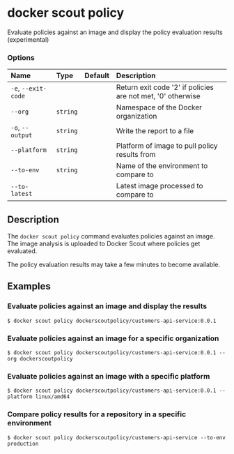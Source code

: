 # docker scout policy

<!---MARKER_GEN_START-->
Evaluate policies against an image and display the policy evaluation results (experimental)

### Options

| Name                | Type     | Default | Description                                                 |
|:--------------------|:---------|:--------|:------------------------------------------------------------|
| `-e`, `--exit-code` |          |         | Return exit code '2' if policies are not met, '0' otherwise |
| `--org`             | `string` |         | Namespace of the Docker organization                        |
| `-o`, `--output`    | `string` |         | Write the report to a file                                  |
| `--platform`        | `string` |         | Platform of image to pull policy results from               |
| `--to-env`          | `string` |         | Name of the environment to compare to                       |
| `--to-latest`       |          |         | Latest image processed to compare to                        |


<!---MARKER_GEN_END-->

## Description

The `docker scout policy` command evaluates policies against an image.
The image analysis is uploaded to Docker Scout where policies get evaluated.

The policy evaluation results may take a few minutes to become available.

## Examples

### Evaluate policies against an image and display the results

```console
$ docker scout policy dockerscoutpolicy/customers-api-service:0.0.1
```

### Evaluate policies against an image for a specific organization

```console
$ docker scout policy dockerscoutpolicy/customers-api-service:0.0.1 --org dockerscoutpolicy
```

### Evaluate policies against an image with a specific platform

```console
$ docker scout policy dockerscoutpolicy/customers-api-service:0.0.1 --platform linux/amd64
```

### Compare policy results for a repository in a specific environment

```console
$ docker scout policy dockerscoutpolicy/customers-api-service --to-env production
```
